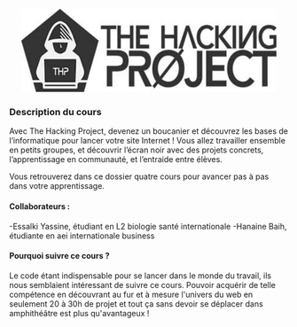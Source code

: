 <p align="center">
  <img width="460" height="150" src="https://raw.githubusercontent.com/YassineEsk/PROJET1/master/thp.jpg">
</p>


### **Description du cours**
Avec The Hacking Project, devenez un boucanier et découvrez les bases de l’informatique pour lancer votre site Internet !
Vous allez travailler ensemble en petits groupes, et découvrir l’écran noir avec des projets concrets, l’apprentissage en communauté, et l’entraide entre élèves.

Vous retrouverez dans ce dossier quatre cours pour avancer pas à pas dans votre apprentissage. 

#### **Collaborateurs :** 
-Essalki Yassine, étudiant en L2 biologie santé internationale 
-Hanaine Baih, étudiante en aei internationale business
#### **Pourquoi suivre ce cours ?**
Le code étant indispensable pour se lancer dans le monde du travail, ils nous semblaient intéressant de suivre ce cours.
Pouvoir acquérir de telle compétence en découvrant au fur et à mesure l'univers du web en seulement 20 à 30h de projet et tout ça sans devoir se déplacer dans amphithéâtre est plus qu'avantageux !